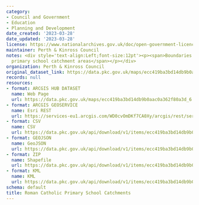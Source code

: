 ```yaml
---
category:
- Council and Government
- Education
- Planning and Development
date_created: '2023-03-28'
date_updated: '2023-03-28'
license: https://www.nationalarchives.gov.uk/doc/open-government-licence/version/3/
maintainer: Perth & Kinross Council
notes: <div style='text-align:Left;font-size:12pt'><p><span>Boundaries for Roman Catholic
  primary school catchment areas</span></p></div>
organization: Perth & Kinross Council
original_dataset_link: https://data.pkc.gov.uk/maps/ecc419ba3bd14db9b0aac0a362f80a3d_6
records: null
resources:
- format: ARCGIS HUB DATASET
  name: Web Page
  url: https://data.pkc.gov.uk/maps/ecc419ba3bd14db9b0aac0a362f80a3d_6
- format: ARCGIS GEOSERVICE
  name: Esri REST
  url: https://services-eu1.arcgis.com/WD0cvOmDKf7CA0Xy/arcgis/rest/services/Roman_Catholic_Primary_School_Catchments/FeatureServer/6
- format: CSV
  name: CSV
  url: https://data.pkc.gov.uk/api/download/v1/items/ecc419ba3bd14db9b0aac0a362f80a3d/csv?layers=6
- format: GEOJSON
  name: GeoJSON
  url: https://data.pkc.gov.uk/api/download/v1/items/ecc419ba3bd14db9b0aac0a362f80a3d/geojson?layers=6
- format: ZIP
  name: Shapefile
  url: https://data.pkc.gov.uk/api/download/v1/items/ecc419ba3bd14db9b0aac0a362f80a3d/shapefile?layers=6
- format: KML
  name: KML
  url: https://data.pkc.gov.uk/api/download/v1/items/ecc419ba3bd14db9b0aac0a362f80a3d/kml?layers=6
schema: default
title: Roman Catholic Primary School Catchments
---
```

